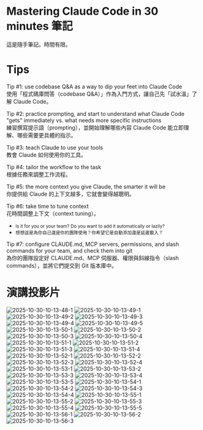 # Mastering Claude Code in 30 minutes 筆記
這是隨手筆記。時間有限。

# Tips
Tip #1:
use codebase Q&A as a way to dip your feet into Claude Code   
使用「程式碼庫問答（codebase Q&A）」作為入門方式，讓自己先「試水溫」了解 Claude Code。

Tip #2:
practice prompting, and start to understand what Claude Code "gets" immediately vs. what needs more specific instructions   
練習撰寫提示語（prompting），並開始理解哪些內容 Claude Code 能立即理解、哪些需要更具體的指示。

Tip #3:
teach Claude to use your tools   
教會 Claude 如何使用你的工具。

Tip #4:
tailor the workflow to the task   
根據任務來調整工作流程。

Tip #5:
the more context you give Claude, the smarter it will be   
你提供給 Claude 的上下文越多，它就會變得越聰明。

Tip #6:
take time to tune context   
花時間調整上下文（context tuning）。   
 - <small>Is it for you or your team? Do you want to add it automatically or lazily?</small>   
 - <small>想想這是為你自己還是你的團隊使用？你希望它是自動添加還是延遲載入？</small>

Tip #7:
configure CLAUDE.md, MCP servers, permissions, and slash commands for your team, and check them into git   
為你的團隊設定好 CLAUDE.md、MCP 伺服器、權限與斜線指令（slash commands），並將它們提交到 Git 版本庫中。
   

# 演講投影片
![2025-10-30-10-13-48-1](2025-10-30-10-13-48-1.webp)
![2025-10-30-10-13-49-1](2025-10-30-10-13-49-1.webp)
![2025-10-30-10-13-49-2](2025-10-30-10-13-49-2.webp)
![2025-10-30-10-13-49-3](2025-10-30-10-13-49-3.webp)
![2025-10-30-10-13-49-4](2025-10-30-10-13-49-4.webp)
![2025-10-30-10-13-49-5](2025-10-30-10-13-49-5.webp)
![2025-10-30-10-13-50-1](2025-10-30-10-13-50-1.webp)
![2025-10-30-10-13-50-2](2025-10-30-10-13-50-2.webp)
![2025-10-30-10-13-50-3](2025-10-30-10-13-50-3.webp)
![2025-10-30-10-13-50-4](2025-10-30-10-13-50-4.webp)
![2025-10-30-10-13-51-1](2025-10-30-10-13-51-1.webp)
![2025-10-30-10-13-51-2](2025-10-30-10-13-51-2.webp)
![2025-10-30-10-13-51-3](2025-10-30-10-13-51-3.webp)
![2025-10-30-10-13-51-4](2025-10-30-10-13-51-4.webp)
![2025-10-30-10-13-52-1](2025-10-30-10-13-52-1.webp)
![2025-10-30-10-13-52-2](2025-10-30-10-13-52-2.webp)
![2025-10-30-10-13-52-3](2025-10-30-10-13-52-3.webp)
![2025-10-30-10-13-52-4](2025-10-30-10-13-52-4.webp)
![2025-10-30-10-13-53-1](2025-10-30-10-13-53-1.webp)
![2025-10-30-10-13-53-2](2025-10-30-10-13-53-2.webp)
![2025-10-30-10-13-53-3](2025-10-30-10-13-53-3.webp)
![2025-10-30-10-13-53-4](2025-10-30-10-13-53-4.webp)
![2025-10-30-10-13-53-5](2025-10-30-10-13-53-5.webp)
![2025-10-30-10-13-54-1](2025-10-30-10-13-54-1.webp)
![2025-10-30-10-13-54-2](2025-10-30-10-13-54-2.webp)
![2025-10-30-10-13-54-3](2025-10-30-10-13-54-3.webp)
![2025-10-30-10-13-54-4](2025-10-30-10-13-54-4.webp)
![2025-10-30-10-13-55-1](2025-10-30-10-13-55-1.webp)
![2025-10-30-10-13-55-2](2025-10-30-10-13-55-2.webp)
![2025-10-30-10-13-55-3](2025-10-30-10-13-55-3.webp)
![2025-10-30-10-13-55-4](2025-10-30-10-13-55-4.webp)
![2025-10-30-10-13-55-5](2025-10-30-10-13-55-5.webp)
![2025-10-30-10-13-56-1](2025-10-30-10-13-56-1.webp)
![2025-10-30-10-13-56-2](2025-10-30-10-13-56-2.webp)
![2025-10-30-10-13-56-3](2025-10-30-10-13-56-3.webp)
